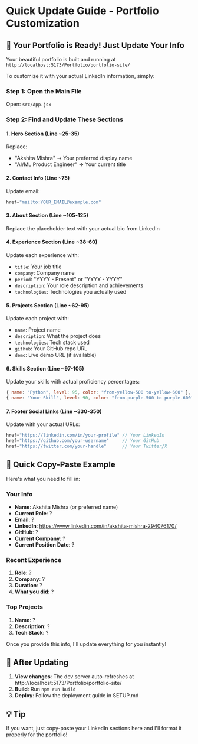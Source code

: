 # Quick Update Guide - Portfolio Customization

## 📝 Your Portfolio is Ready! Just Update Your Info

Your beautiful portfolio is built and running at `http://localhost:5173/Portfolio/portfolio-site/`

To customize it with your actual LinkedIn information, simply:

### Step 1: Open the Main File
Open: `src/App.jsx`

### Step 2: Find and Update These Sections

#### 1. Hero Section (Line ~25-35)
Replace:
- "Akshita Mishra" → Your preferred display name
- "AI/ML Product Engineer" → Your current title

#### 2. Contact Info (Line ~75)
Update email:
```jsx
href="mailto:YOUR_EMAIL@example.com"
```

#### 3. About Section (Line ~105-125)
Replace the placeholder text with your actual bio from LinkedIn

#### 4. Experience Section (Line ~38-60)
Update each experience with:
- `title`: Your job title
- `company`: Company name
- `period`: "YYYY - Present" or "YYYY - YYYY"
- `description`: Your role description and achievements
- `technologies`: Technologies you actually used

#### 5. Projects Section (Line ~62-95)
Update each project with:
- `name`: Project name
- `description`: What the project does
- `technologies`: Tech stack used
- `github`: Your GitHub repo URL
- `demo`: Live demo URL (if available)

#### 6. Skills Section (Line ~97-105)
Update your skills with actual proficiency percentages:
```jsx
{ name: "Python", level: 95, color: "from-yellow-500 to-yellow-600" },
{ name: "Your Skill", level: 90, color: "from-purple-500 to-purple-600" },
```

#### 7. Footer Social Links (Line ~330-350)
Update with your actual URLs:
```jsx
href="https://linkedin.com/in/your-profile" // Your LinkedIn
href="https://github.com/your-username"     // Your GitHub
href="https://twitter.com/your-handle"      // Your Twitter/X
```

## 🎯 Quick Copy-Paste Example

Here's what you need to fill in:

### Your Info
- **Name**: Akshita Mishra (or preferred name)
- **Current Role**: ?
- **Email**: ?
- **LinkedIn**: https://www.linkedin.com/in/akshita-mishra-294076170/
- **GitHub**: ?
- **Current Company**: ?
- **Current Position Date**: ?

### Recent Experience
1. **Role**: ?
2. **Company**: ?
3. **Duration**: ?
4. **What you did**: ?

### Top Projects
1. **Name**: ?
2. **Description**: ?
3. **Tech Stack**: ?

Once you provide this info, I'll update everything for you instantly!

## 🔄 After Updating

1. **View changes**: The dev server auto-refreshes at http://localhost:5173/Portfolio/portfolio-site/
2. **Build**: Run `npm run build`
3. **Deploy**: Follow the deployment guide in SETUP.md

## 💡 Tip

If you want, just copy-paste your LinkedIn sections here and I'll format it properly for the portfolio!


